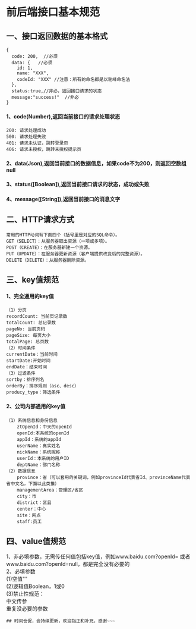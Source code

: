 # 前后端接口基本规范<br>
## 一、接口返回数据的基本格式
```
{
  code: 200,  //必须
  data: {   //必须
    id: 1,
    name: "XXX",
    codeId: "XXX" //注意：所有的命名都是以驼峰命名法
  },
  status:true,//非必，返回接口请求的状态
  message:"success!"  //非必
}
```
#### 1、code(Number),返回当前接口的请求处理状态
```
200: 请求处理成功
500: 请求处理失败
401: 请求未认证，跳转登录页
406: 请求未授权，跳转未授权提示页
```
#### 2、data(Json),返回当前接口的数据信息，如果code不为200，则返回空数组null<br>
#### 3、status([Boolean]),返回当前接口请求的状态，成功或失败<br>
#### 4、message([String]),返回当前接口的消息文字<br>
## 二、HTTP请求方式
```
常用的HTTP动词有下面四个（括号里是对应的SQL命令）。
GET（SELECT）：从服务器取出资源（一项或多项）。
POST（CREATE）：在服务器新建一个资源。
PUT（UPDATE）：在服务器更新资源（客户端提供改变后的完整资源）。
DELETE（DELETE）：从服务器删除资源。
```
## 三、key值规范<br>
#### 1、完全通用的key值
````
（1）分页
recordCount: 当前页记录数
totalCount: 总记录数
pageNo: 当前页码
pageSize: 每页大小
totalPage: 总页数
（2）时间条件
currentDate：当前时间
startDate:开始时间
endDate：结束时间
（3）过滤条件
sortby：排序列名
orderBy：排序规则（asc、desc）
producy_type：筛选条件
````
#### 2、公司内部通用的key值
````
（1）系统信息和身份信息
    ztOpenId：中天的openId
    openId:本系统的openId
    appId：系统的appId
    userName：真实姓名
    nickName：系统昵称
    userId：本系统的用户ID
    deptName：部门名称
（2）数据信息
    province：省（可以套用的关键词，例如provinceId代表省Id、provinceName代表省中文名，下面以此类推）
    managementArea：管理区/省区
    city：市
    district：区县
    center：中心
    site：网点
    staff:员工
````
## 四、value值规范
1、非必填参数，无需传任何值包括key值，例如www.baidu.com?openId=  或者www.baidu.com?openId=null，都是完全没有必要的<br>
2、必填参数<br>
(1)空值""<br>
(2)逻辑值Boolean，1或0<br>
(3)禁止性规范：<br>
中文传参<br>
重复没必要的参数<br>
```
## 时间仓促，会持续更新，欢迎指正和补充，感谢~~~
